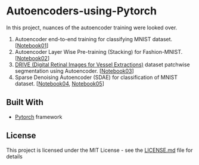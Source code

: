 # Autoencoders-using-Pytorch

In this project, nuances of the autoencoder training were looked over.
1. Autoencoder end-to-end training for classifying MNIST dataset. [[Notebook01](https://github.com/abhigoogol/Autoencoders-using-Pytorch/blob/master/01_Autoencoder_Classifier_End_to_End_Training.ipynb)]
2. Autoencoder Layer Wise Pre-training (Stacking) for Fashion-MNIST. [[Notebook02](https://github.com/abhigoogol/Autoencoders-using-Pytorch/blob/master/02_Autoencoder_Classifier_Layer_Wise_Pre_training_Fashion_MNIST.ipynb)]
3. [DRIVE (Digital Retinal Images for Vessel Extractions)](https://www.isi.uu.nl/Research/Databases/DRIVE/) dataset patchwise segmentation using Autoencoder. [[Notebook03](https://github.com/abhigoogol/Autoencoders-using-Pytorch/blob/master/03_Retinal_Vessel_Detection_Autoencoder_Segmentation.ipynb)]
4. Sparse Denoising Autoencoder (SDAE) for classification of MNIST dataset. [[Notebook04](https://github.com/abhigoogol/Autoencoders-using-Pytorch/blob/master/04_Sparse_Autoencoder_MNIST_Classification.ipynb), [Notebook05](https://github.com/abhigoogol/Autoencoders-using-Pytorch/blob/master/05_Denoising_Autoencoder_MNIST_Classification.ipynb)]

## Built With

* [Pytorch](https://pytorch.org/) framework 

## License
This project is licensed under the MIT License - see the [LICENSE.md](https://github.com/abhigoogol/Autoencoders-using-Pytorch/blob/master/LICENSE) file for details
